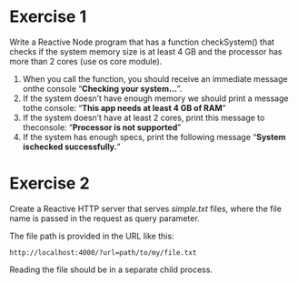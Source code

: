 # Exercise 1
Write a Reactive Node program that has a function checkSystem() that checks if the system memory size is at least 4 GB and the processor has more than 2 cores (use os core module).

1. When you call the function, you should receive an immediate message onthe console “**Checking your system…**”.
2. If the system doesn’t have enough memory we should print a message tothe console: “**This app needs at least 4 GB of RAM**”
3. If the system doesn’t have at least 2 cores, print this message to theconsole: “**Processor is not supported**”
4. If the system has enough specs, print the following message “**System ischecked successfully.**”
# Exercise 2
Create a Reactive HTTP server that serves _simple.txt_ files, where the file name is passed in the request as query parameter.

The file path is provided in the URL like this: 

	http://localhost:4000/?url=path/to/my/file.txt
	
Reading the file should be in a separate child process.